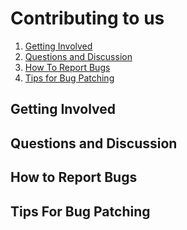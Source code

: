 # Contributing to us

1. [Getting Involved](#getting-involved)
2. [Questions and Discussion](#questions-and-discussion)
3. [How To Report Bugs](#how-to-report-bugs)
4. [Tips for Bug Patching](#tips-for-bug-patching)

## Getting Involved

## Questions and Discussion

## How to Report Bugs

## Tips For Bug Patching

